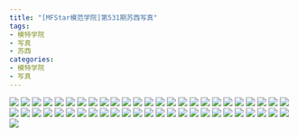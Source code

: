 ```yaml
---
title: "[MFStar模范学院]第531期苏西写真"
tags: 
- 模特学院
- 写真
- 苏西
categories:
- 模特学院
- 写真
---
```


![](https://img.ilovese.xyz/1734712520636.webp)
![](https://img.ilovese.xyz/1734712522137.webp)
![](https://img.ilovese.xyz/1734712523695.webp)
![](https://img.ilovese.xyz/1734712525628.webp)
![](https://img.ilovese.xyz/1734712527355.webp)
![](https://img.ilovese.xyz/1734712529259.webp)
![](https://img.ilovese.xyz/1734712530780.webp)
![](https://img.ilovese.xyz/1734712532341.webp)
![](https://img.ilovese.xyz/1734712534267.webp)
![](https://img.ilovese.xyz/1734712535751.webp)
![](https://img.ilovese.xyz/1734712537798.webp)
![](https://img.ilovese.xyz/1734712539639.webp)
![](https://img.ilovese.xyz/1734712541609.webp)
![](https://img.ilovese.xyz/1734712543519.webp)
![](https://img.ilovese.xyz/1734712545378.webp)
![](https://img.ilovese.xyz/1734712547368.webp)
![](https://img.ilovese.xyz/1734712549410.webp)
![](https://img.ilovese.xyz/1734712550931.webp)
![](https://img.ilovese.xyz/1734712552428.webp)
![](https://img.ilovese.xyz/1734712554206.webp)
![](https://img.ilovese.xyz/1734712555857.webp)
![](https://img.ilovese.xyz/1734712557792.webp)
![](https://img.ilovese.xyz/1734712559746.webp)
![](https://img.ilovese.xyz/1734712561116.webp)
![](https://img.ilovese.xyz/1734712562876.webp)
![](https://img.ilovese.xyz/1734712564657.webp)
![](https://img.ilovese.xyz/1734712566433.webp)
![](https://img.ilovese.xyz/1734712567939.webp)
![](https://img.ilovese.xyz/1734712569823.webp)
![](https://img.ilovese.xyz/1734712571567.webp)
![](https://img.ilovese.xyz/1734712572821.webp)
![](https://img.ilovese.xyz/1734712574037.webp)
![](https://img.ilovese.xyz/1734712575542.webp)
![](https://img.ilovese.xyz/1734712577495.webp)
![](https://img.ilovese.xyz/1734712579309.webp)
![](https://img.ilovese.xyz/1734712581257.webp)
![](https://img.ilovese.xyz/1734712583034.webp)
![](https://img.ilovese.xyz/1734712584917.webp)
![](https://img.ilovese.xyz/1734712586797.webp)
![](https://img.ilovese.xyz/1734712588729.webp)
![](https://img.ilovese.xyz/1734712590723.webp)
![](https://img.ilovese.xyz/1734712592710.webp)
![](https://img.ilovese.xyz/1734712594459.webp)
![](https://img.ilovese.xyz/1734712596151.webp)
![](https://img.ilovese.xyz/1734712598306.webp)
![](https://img.ilovese.xyz/1734712600172.webp)
![](https://img.ilovese.xyz/1734712602108.webp)
![](https://img.ilovese.xyz/1734712604042.webp)
![](https://img.ilovese.xyz/1734712605987.webp)
![](https://img.ilovese.xyz/1734712607272.webp)
![](https://img.ilovese.xyz/1734712609161.webp)
